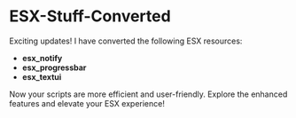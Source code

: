 # ESX-Stuff-Converted

 Exciting updates! I have converted the following ESX resources:

- **esx_notify**
- **esx_progressbar**
- **esx_textui**

Now your scripts are more efficient and user-friendly. Explore the enhanced features and elevate your ESX experience!
